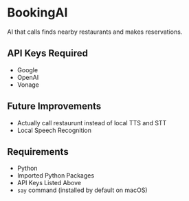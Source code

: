 # BookingAI
AI that calls finds nearby restaurants and makes reservations.

## API Keys Required
- Google
- OpenAI
- Vonage

## Future Improvements
- Actually call restaurunt instead of local TTS and STT
- Local Speech Recognition

## Requirements
- Python
- Imported Python Packages
- API Keys Listed Above
- `say` command (installed by default on macOS)
